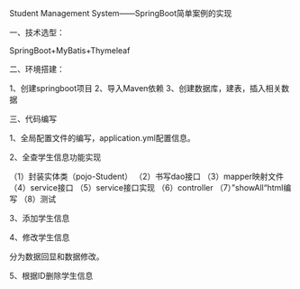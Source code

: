 Student Management System——SpringBoot简单案例的实现

一、技术选型：

SpringBoot+MyBatis+Thymeleaf

二、环境搭建：

1、创建springboot项目
2、导入Maven依赖
3、创建数据库，建表，插入相关数据

三、代码编写

1、全局配置文件的编写，application.yml配置信息。

2、全查学生信息功能实现

（1）封装实体类（pojo-Student）
（2）书写dao接口
（3）mapper映射文件
（4）service接口
（5）service接口实现
（6）controller
（7）”showAll“html编写
（8）测试

3、添加学生信息

4、修改学生信息

分为数据回显和数据修改。

5、根据ID删除学生信息
